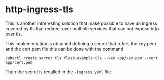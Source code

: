 # http-ingress-tls

This is another intreresting solution that make possible to have an ingress covered by tls that redirect over multiple services that can not expose http over tls. 

This implementation is obtained defining a secret that refers the key.pem and the cert.pem file this can be done with the command:

    kubectl create secret tls flask-example-tls --key app/key.pem --cert app/cert.pem

Then the secret is recalled in the `-ingress.yaml` file. 
